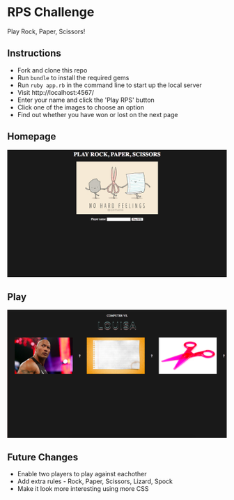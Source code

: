 # RPS Challenge

Play Rock, Paper, Scissors!

Instructions
-------

* Fork and clone this repo
* Run `bundle` to install the required gems
* Run `ruby app.rb` in the command line to start up the local server
* Visit http://localhost:4567/
* Enter your name and click the 'Play RPS' button
* Click one of the images to choose an option
* Find out whether you have won or lost on the next page

Homepage
----
![Alt text](./RPS_homepage.png?raw=true)

Play
----
![Alt text](./RPS_play.png?raw=true)


Future Changes
----
* Enable two players to play against eachother
* Add extra rules - Rock, Paper, Scissors, Lizard, Spock
* Make it look more interesting using more CSS

